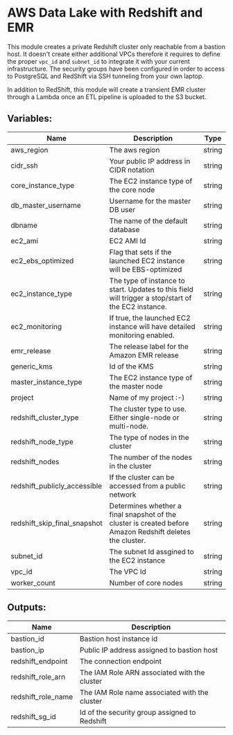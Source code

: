 # AWS Data Lake with Redshift and EMR

This module creates a private Redshift cluster only reachable from a bastion host. It doesn't create either additional VPCs therefore it requires to define the proper `vpc_id` and `subnet_id` to integrate it with your current infrastructure. The security groups have been configured in order to access to PostgreSQL and RedShift via SSH tunneling from your own laptop.

In addition to RedShift, this module will create a transient EMR cluster through a Lambda once an ETL pipeline is uploaded to the S3 bucket.

## Variables:

| Name | Description | Type |
|------|-------------|:----:|
| aws_region | The aws region | string |
| cidr_ssh | Your public IP address in CIDR notation | string |
| core_instance_type | The EC2 instance type of the core node | string |
| db_master_username | Username for the master DB user | string |
| dbname | The name of the default database | string |
| ec2_ami | EC2 AMI Id | string |
| ec2_ebs_optimized | Flag that sets if the launched EC2 instance will be EBS-optimized | string |
| ec2_instance_type | The type of instance to start. Updates to this field will trigger a stop/start of the EC2 instance. | string |
| ec2_monitoring |  If true, the launched EC2 instance will have detailed monitoring enabled. | string |
| emr_release | The release label for the Amazon EMR release | string |
| generic_kms | Id of the KMS | string |
| master_instance_type | The EC2 instance type of the master node | string |
| project | Name of my project :-) | string |
| redshift_cluster_type | The cluster type to use. Either single-node or multi-node. | string |
| redshift_node_type | The type of nodes in the cluster | string |
| redshift_nodes | The number of the nodes in the cluster | string |
| redshift_publicly_accessible | If the cluster can be accessed from a public network | string |
| redshift_skip_final_snapshot | Determines whether a final snapshot of the cluster is created before Amazon Redshift deletes the cluster. | string |
| subnet_id | The subnet Id assgined to the EC2 instance | string |
| vpc_id | The VPC Id | string |
| worker_count | Number of core nodes | string |


## Outputs:

| Name | Description |
|------|-------------|
| bastion_id | Bastion host instance id |
| bastion_ip | Public IP address assigned to bastion host |
| redshift_endpoint | The connection endpoint |
| redshift_role_arn | The IAM Role ARN associated with the cluster  |
| redshift_role_name | The IAM Role name associated with the cluster |
| redshift_sg_id | Id of the security group assigned to Redshift |
